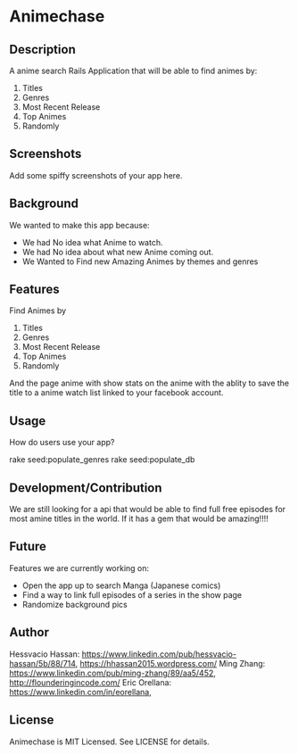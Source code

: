 # Animechase

## Description

A anime search Rails Application that will be 
able to find animes by:
1. Titles
2. Genres
3. Most Recent Release
4. Top Animes
5. Randomly 

## Screenshots

Add some spiffy screenshots of your app here.

## Background

We wanted to make this app because:
- We had No idea what Anime to watch.
- We had No idea about what new Anime coming out.
- We Wanted to Find new Amazing Animes by themes and genres

## Features

Find Animes by
1. Titles
2. Genres
3. Most Recent Release
4. Top Animes
5. Randomly

And the page anime with show stats on the anime with the ablity to save the title to a anime watch list linked to your facebook account.

## Usage

How do users use your app?

rake seed:populate_genres
rake seed:populate_db


## Development/Contribution

We are still looking for a api that would be able to find full free episodes for most amine titles in the world. If it has a gem that would be amazing!!!!

## Future

Features we are currently working on: 
- Open the app up to search Manga (Japanese comics)
- Find a way to link full episodes of a series in the show page
- Randomize background pics

## Author

Hessvacio Hassan: https://www.linkedin.com/pub/hessvacio-hassan/5b/88/714, https://hhassan2015.wordpress.com/
Ming Zhang: https://www.linkedin.com/pub/ming-zhang/89/aa5/452, http://flounderingincode.com/
Eric Orellana: https://www.linkedin.com/in/eorellana, 

## License

Animechase is MIT Licensed. See LICENSE for details.

